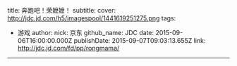 title: 奔跑吧！荣嬷嬷！
subtitle: 
cover: http://jdc.jd.com/h5/imagespool/1441619251275.png
tags:
  - 游戏
author:
  nick: 京东
  github_name: JDC
date: 2015-09-06T16:00:00.000Z
publishDate: 2015-09-07T09:03:13.655Z
link: http://jdc.jd.com/fd/pp/rongmama/
---
